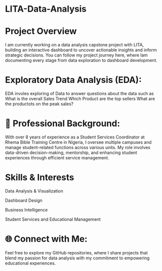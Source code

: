 # LITA-Data-Analysis
# Project Overview
I am currently working on a data analysis capstone project with LITA, building an interactive dashboard to uncover actionable insights and inform strategic decisions. You can follow my project journey here, where Iam documenting every stage from data exploration to dashboard development.

# Exploratory Data Analysis (EDA):
EDA involes exploring of Data to answer questions about the data such as
What is the overall Sales Trend
Which Product are the top sellers
What are the productots on the peak sales?

# 💼 Professional Background:

With over 8 years of experience as a Student Services Coordinator at Rhema Bible Training Centre in Nigeria, I oversee multiple campuses and manage student-related functions across various units. My role involves data-driven decision-making, mentorship, and enhancing student experiences through efficient service management.

# Skills & Interests
Data Analysis & Visualization

Dashboard Design

Business Intelligence

Student Services and Educational Management

# 🌐 Connect with Me:

Feel free to explore my GitHub repositories, where I share projects that blend my passion for data analysis with my commitment to empowering educational experiences.

